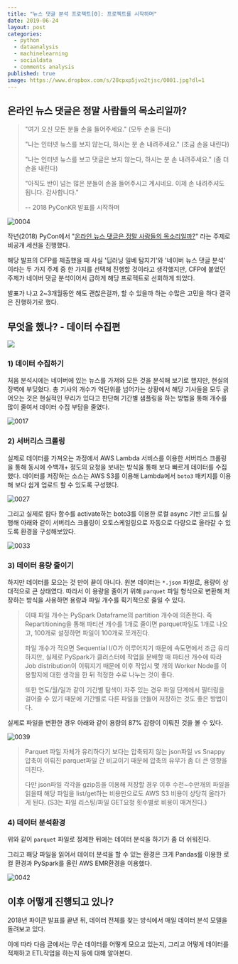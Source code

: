 ```yaml
---
title: "뉴스 댓글 분석 프로젝트[0]: 프로젝트를 시작하며"
date: 2019-06-24
layout: post
categories:
  - python
  - dataanalysis
  - machinelearning
  - socialdata
  - comments analysis
published: true
image: https://www.dropbox.com/s/28cpxp5jvo2tjsc/0001.jpg?dl=1
---
```


## 온라인 뉴스 댓글은 정말 사람들의 목소리일까?

> "여기 오신 모든 분들 손을 들어주세요." (모두 손을 든다)
>
> "나는 인터넷 뉴스를 보지 않는다, 하시는 분 손 내려주세요." (조금 손을 내린다)
>
> "나는 인터넷 뉴스를 보고 댓글은 보지 않는다, 하시는 분 손 내려주세요." (좀 더 손을 내린다)
>
> "아직도 반이 넘는 많은 분들이 손을 들어주시고 계시네요. 이제 손 내려주셔도 됩니다. 감사합니다."
>
> -- 2018 PyConKR 발표를 시작하며

![0004](https://beomi-tech-blog.s3.amazonaws.com/img/2019-06-26-062433.jpg)

작년(2018) PyCon에서 "[온라인 뉴스 댓글은 정말 사람들의 목소리일까?](https://archive.pycon.kr/2018/program/51)" 라는 주제로 비공개 세션을 진행했다.

해당 발표의 CFP를 제출했을 때 사실 '딥러닝 일베 탐지기'와 '네이버 뉴스 댓글 분석' 이라는 두 가지 주제 중 한 가지를 선택해 진행할 것이라고 생각했지만, CFP에 붙었던 주제가 네이버 댓글 분석이어서 급하게 해당 프로젝트로 선회하게 되었다.

발표가 나고 2~3개월동안 해도 괜찮은걸까, 할 수 있을까 하는 수많은 고민을 하다 결국은 진행하기로 했다.

## 무엇을 했나? - 데이터 수집편

![](https://beomi-tech-blog.s3.amazonaws.com/img/2019-06-26-062446.jpg)

### 1) 데이터 수집하기

처음 분석시에는 네이버에 있는 뉴스를 가져와 모든 것을 분석해 보기로 했지만, 현실의 장벽에 부딪혔다. 총 기사의 개수가 억단위를 넘어가는 상황에서 해당 기사들을 모두 긁어오는 것은 현실적인 무리가 있다고 판단해 기간별 샘플링을 하는 방법을 통해 개수를 많이 줄여서 데이터 수집 부담을 줄였다.

![0017](https://beomi-tech-blog.s3.amazonaws.com/img/2019-06-26-062457.jpg)

### 2) 서버리스 크롤링

실제로 데이터를 가져오는 과정에서 AWS Lambda 서비스를 이용한 서버리스 크롤링을 통해 동시에 수백개+ 정도의 요청을 보내는 방식을 통해 보다 빠르게 데이터를 수집했다. 데이터를 저장하는 소스는 AWS S3를 이용해 Lambda에서 `boto3` 패키지를 이용해 보다 쉽게 업로드 할 수 있도록 구성했다.

![0027](https://beomi-tech-blog.s3.amazonaws.com/img/2019-06-26-062510.jpg)

그리고 실제로 람다 함수를 activate하는 boto3를 이용한 로컬 async 기반 코드를 실행해 아래와 같이 서버리스 크롤링이 오토스케일링으로 자동으로 다량으로 올라갈 수 있도록 환경을 구성해보았다.

![0033](https://beomi-tech-blog.s3.amazonaws.com/img/2019-06-26-062524.jpg)

### 3) 데이터 용량 줄이기

하지만 데이터를 모으는 것 만이 끝이 아니다. 원본 데이터는 `*.json` 파일로, 용량이 상대적으로 큰 상태였다. 따라서 이 용량을 줄이기 위해 `parquet` 파일 형식으로 변환해 저장하는 방식을 사용하면 용량과 파일 개수를 획기적으로 줄일 수 있다.

> 이때 파일 개수는 PySpark Dataframe의 partition 개수에 의존한다. 즉 Repartitioning을 통해 파티션 개수를 1개로 줄이면 parquet파일도 1개로 나오고, 100개로 설정하면 파일이 100개로 쪼개진다.
>
> 파일 개수가 적으면 Sequential I/O가 이루어지기 때문에 속도면에서 조금 유리하지만, 실제로 PySpark가 클러스터에 작업을 분배할 때 파티션 개수에 따라 Job distribution이 이뤄지기 때문에 이후 작업시 몇 개의 Worker Node를 이용할지에 대한 생각을 한 뒤 적정한 수로 나누는 것이 좋다.
>
> 또한 연도/월/일과 같이 기간별 탐색이 자주 있는 경우 파일 단계에서 필터링을 걸어줄 수 있기 때문에 기간별로 다른 파일을 만들어 저장하는 것도 좋은 방법이다.

실제로 파일을 변환한 경우 아래와 같이 용량의 87% 감량이 이뤄진 것을 볼 수 있다.

![0039](https://beomi-tech-blog.s3.amazonaws.com/img/2019-06-26-062533.jpg)

> Parquet 파일 자체가 유리하다기 보다는 압축되지 않는 json파일 vs Snappy 압축이 이뤄진 parquet파일 간 비교이기 때문에 압축의 유무가 좀 더 큰 영향을 미친다.
>
> 다만 json파일 각각을 gzip등을 이용해 저장할 경우 이후 수천~수만개의 파일을 읽을때 해당 파일을 list/get하는 비용만으로도 AWS S3 비용이 상당히 올라가게 된다. (S3는 파일 리스팅/파일 GET요청 횟수별로 비용이 매겨진다.)

### 4) 데이터 분석환경

위와 같이 `parquet` 파일로 정제한 뒤에는 데이터 분석을 하기가 좀 더 쉬워진다.

그리고 해당 파일을 읽어서 데이터 분석을 할 수 있는 환경은 크게 Pandas를 이용한 로컬 환경과 PySpark를 올린 AWS EMR환경을 이용했다.

![0042](https://beomi-tech-blog.s3.amazonaws.com/img/2019-06-26-062542.jpg)

## 이후 어떻게 진행되고 있나?

2018년 파이콘 발표를 끝낸 뒤, 데이터 전체를 찾는 방식에서 매일 데이터 분석 모델을 돌려보고 있다.

이에 따라 다음 글에서는 무슨 데이터를 어떻게 모으고 있는지, 그리고 어떻게 데이터를 적재하고 ETL작업을 하는지 등에 대해 알아본다.


